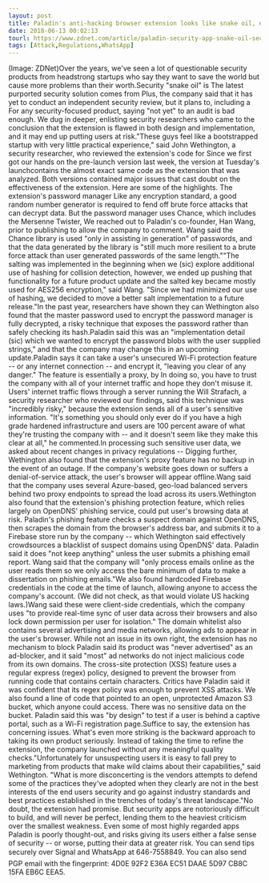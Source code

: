```yaml
---
layout: post
title: Paladin's anti-hacking browser extension looks like snake oil, experts say
date: 2018-06-13 00:02:13
tourl: https://www.zdnet.com/article/paladin-security-app-snake-oil-security-experts-say/
tags: [Attack,Regulations,WhatsApp]
---
```

(Image: ZDNet)Over the years, we've seen a lot of questionable security products from headstrong startups who say they want to save the world but cause more problems than their worth.Security "snake oil" is The latest purported security solution comes from Plus, the company said that it has yet to conduct an independent security review, but it plans to, including a For any security-focused product, saying "not yet" to an audit is bad enough. We dug in deeper, enlisting security researchers who came to the conclusion that the extension is flawed in both design and implementation, and it may end up putting users at risk."These guys feel like a bootstrapped startup with very little practical experience," said John Wethington, a security researcher, who reviewed the extension's code for Since we first got our hands on the pre-launch version last week, the version at Tuesday's launchcontains the almost exact same code as the extension that was analyzed. Both versions contained major issues that cast doubt on the effectiveness of the extension. Here are some of the highlights. The extension's password manager Like any encryption standard, a good random number generator is required to fend off brute force attacks that can decrypt data. But the password manager uses Chance, which includes the Mersenne Twister, We reached out to Paladin's co-founder, Han Wang, prior to publishing to allow the company to comment. Wang said the Chance library is used "only in assisting in generation" of passwords, and that the data generated by the library is "still much more resilient to a brute force attack than user generated passwords of the same length.""The salting was implemented in the beginning when we (sic) explore additional use of hashing for collision detection, however, we ended up pushing that functionality for a future product update and the salted key became mostly used for AES256 encryption," said Wang. "Since we had minimized our use of hashing, we decided to move a better salt implementation to a future release."In the past year, researchers have shown they can Wethington also found that the master password used to encrypt the password manager is fully decrypted, a risky technique that exposes the password rather than safely checking its hash.Paladin said this was an "implementation detail (sic) which we wanted to encrypt the password blobs with the user supplied strings," and that the company may change this in an upcoming update.Paladin says it can take a user's unsecured Wi-Fi protection feature -- or any internet connection -- and encrypt it, "leaving you clear of any danger." The feature is essentially a proxy, by In doing so, you have to trust the company with all of your internet traffic and hope they don't misuse it. Users' internet traffic flows through a server running the Will Strafach, a security researcher who reviewed our findings, said this technique was "incredibly risky," because the extension sends all of a user's sensitive information. "It's something you should only ever do if you have a high grade hardened infrastructure and users are 100 percent aware of what they're trusting the company with -- and it doesn't seem like they make this clear at all," he commented.In processing such sensitive user data, we asked about recent changes in privacy regulations -- Digging further, Wethington also found that the extension's proxy feature has no backup in the event of an outage. If the company's website goes down or suffers a denial-of-service attack, the user's browser will appear offline.Wang said that the company uses several Azure-based, geo-load balanced servers behind two proxy endpoints to spread the load across its users.Wethington also found that the extension's phishing protection feature, which relies largely on OpenDNS' phishing service, could put user's browsing data at risk. Paladin's phishing feature checks a suspect domain against OpenDNS, then scrapes the domain from the browser's address bar, and submits it to a Firebase store run by the company -- which Wethington said effectively crowdsources a blacklist of suspect domains using OpenDNS' data. Paladin said it does "not keep anything" unless the user submits a phishing email report. Wang said that the company will "only process emails online as the user reads them so we only access the bare minimum of data to make a dissertation on phishing emails."We also found hardcoded Firebase credentials in the code at the time of launch, allowing anyone to access the company's account. (We did not check, as that would violate US hacking laws.)Wang said these were client-side credentials, which the company uses "to provide real-time sync of user data across their browsers and also lock down permission per user for isolation." The domain whitelist also contains several advertising and media networks, allowing ads to appear in the user's browser. While not an issue in its own right, the extension has no mechanism to block Paladin said its product was "never advertised" as an ad-blocker, and it said "most" ad networks do not inject malicious code from its own domains. The cross-site protection (XSS) feature uses a regular express (regex) policy, designed to prevent the browser from running code that contains certain characters. Critics have Paladin said it was confident that its regex policy was enough to prevent XSS attacks. We also found a line of code that pointed to an open, unprotected Amazon S3 bucket, which anyone could access. There was no sensitive data on the bucket. Paladin said this was "by design" to test if a user is behind a captive portal, such as a Wi-Fi registration page.Suffice to say, the extension has concerning issues. What's even more striking is the backward approach to taking its own product seriously. Instead of taking the time to refine the extension, the company launched without any meaningful quality checks."Unfortunately for unsuspecting users it is easy to fall prey to marketing from products that make wild claims about their capabilities," said Wethington. "What is more disconcerting is the vendors attempts to defend some of the practices they've adopted when they clearly are not in the best interests of the end users security and go against industry standards and best practices established in the trenches of today's threat landscape."No doubt, the extension had promise. But security apps are notoriously difficult to build, and will never be perfect, lending them to the heaviest criticism over the smallest weakness. Even some of most highly regarded apps Paladin is poorly thought-out, and risks giving its users either a false sense of security -- or worse, putting their data at greater risk. You can send tips securely over Signal and WhatsApp at 646-7558849. You can also send PGP email with the fingerprint: 4D0E 92F2 E36A EC51 DAAE 5D97 CB8C 15FA EB6C EEA5.
